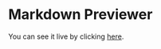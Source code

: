 # Markdown Previewer

You can see it live by clicking [here](https://esmerdragunic.github.io/A-Markdown-Previewer/).
